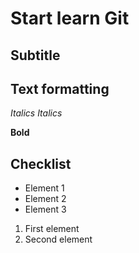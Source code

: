 # Start learn Git


## Subtitle


## Text formatting

*Italics*
_Italics_

**Bold**

## Checklist
* Element 1
* Element 2
* Element 3

1. First element
2. Second element